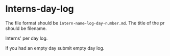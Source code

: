 # Interns-day-log

The file format should be `intern-name-log-day-number.md`. The title of the pr should be filename.

Interns' per day log.

If you had an empty day submit empty day log.
